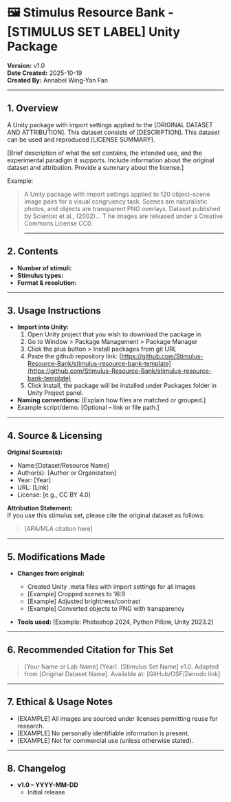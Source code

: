 # 🖼 Stimulus Resource Bank - \[STIMULUS SET LABEL\]  Unity Package

**Version:** v1.0  
**Date Created:** 2025-10-19  
**Created By:** Annabel Wing-Yan Fan 

---

## 1\. Overview

A Unity package with import settings applied to the \[ORIGINAL DATASET AND ATTRIBUTION\]. This dataset consists of \[DESCRIPTION\]. This dataset can be used and reproduced \[LICENSE SUMMARY\]. 

\[Brief description of what the set contains, the intended use, and the experimental paradigm it supports. Include information about the original dataset and attribution. Provide a summary about the license.\]

Example: 
> 
> A Unity package with import settings applied to 120 object–scene image pairs for a visual congruency task. Scenes are naturalistic photos, and objects are transparent PNG overlays. Dataset published by Scientist et al., (2002)… T he images are released under a Creative Commons License CC0\.
> 
> ---
> 
> 

## 2\. Contents

* **Number of stimuli:** 
* **Stimulus types:** 
* **Format & resolution:** 

---

## 3\. Usage Instructions

* **Import into Unity:**
  1. Open Unity project that you wish to download the package in
  2. Go to Window > Package Management > Package Manager
  3. Click the plus button \> Install packages from git URL
  4. Paste the github repository link: [https://github.com/Stimulus-Resource-Bank/stimulus-resource-bank-template](https://github.com/Stimulus-Resource-Bank/stimulus-resource-bank-template)
  5. Click Install, the package will be installed under Packages folder in Unity Project panel.
* **Naming conventions:** [Explain how files are matched or grouped.]
* Example script/demo: [Optional – link or file path.]


---

## 4\. Source & Licensing

**Original Source(s):** 

* Name:[Dataset/Resource Name] 
* Author(s): [Author or Organization] 
* Year: [Year] 
* URL: [Link] 
* License: [e.g., CC BY 4.0]

**Attribution Statement:**  
If you use this stimulus set, please cite the original dataset as follows: 

> [APA/MLA citation here]

---

## 5\. Modifications Made

* **Changes from original:**
  * Created Unity .meta files with import settings for all images
  * [Example] Cropped scenes to 16:9
  * [Example] Adjusted brightness/contrast
  * [Example] Converted objects to PNG with transparency


* **Tools used:** [Example: Photoshop 2024, Python Pillow, Unity 2023.2]

---

## 6\. Recommended Citation for This Set

>[Your Name or Lab Name] (Year). [Stimulus Set Name] v1.0. Adapted from [Original Dataset Name].
Available at: [GitHub/OSF/Zenodo link] 

---

## 7\. Ethical & Usage Notes

* [EXAMPLE] All images are sourced under licenses permitting reuse for research. 
* [EXAMPLE] No personally identifiable information is present.
* [EXAMPLE] Not for commercial use (unless otherwise stated).



---

## 8\. Changelog

* **v1.0 – YYYY-MM-DD**
  * Initial release
